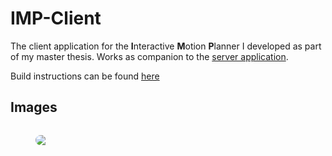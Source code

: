 # IMP-Client 

The client application for the **I**nteractive **M**otion **P**lanner I developed as part of my master thesis. Works as companion to the [server application](https://github.com/catheart97/imp-server).

Build instructions can be found [here](https://github.com/catheart97/imp-client/wiki)

## Images

<div style="display: flex; flex-wrap: nowrap; margin: 0;padding: 0;scroll-behavior: smooth;overflow-x: scroll;">
  <figure>
    <img src="Images/piano.png" style="border-radius: 20px; min-width: 80vw;">
  </figure>
  <figure>
    <img src="Images/ui.png" style="border-radius: 20px; min-width: 80vw;">
  </figure>
</div>